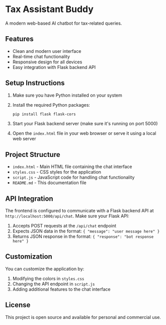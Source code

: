 # Tax Assistant Buddy

A modern web-based AI chatbot for tax-related queries.

## Features

- Clean and modern user interface
- Real-time chat functionality
- Responsive design for all devices
- Easy integration with Flask backend API

## Setup Instructions

1. Make sure you have Python installed on your system
2. Install the required Python packages:
   ```bash
   pip install flask flask-cors
   ```

3. Start your Flask backend server (make sure it's running on port 5000)
4. Open the `index.html` file in your web browser or serve it using a local web server

## Project Structure

- `index.html` - Main HTML file containing the chat interface
- `styles.css` - CSS styles for the application
- `script.js` - JavaScript code for handling chat functionality
- `README.md` - This documentation file

## API Integration

The frontend is configured to communicate with a Flask backend API at `http://localhost:5000/api/chat`. Make sure your Flask API:

1. Accepts POST requests at the `/api/chat` endpoint
2. Expects JSON data in the format: `{ "message": "user message here" }`
3. Returns JSON response in the format: `{ "response": "bot response here" }`

## Customization

You can customize the application by:

1. Modifying the colors in `styles.css`
2. Changing the API endpoint in `script.js`
3. Adding additional features to the chat interface

## License

This project is open source and available for personal and commercial use. 
